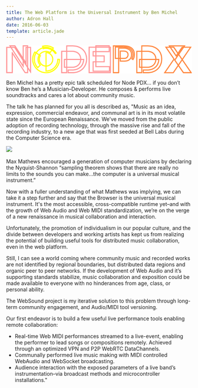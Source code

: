 ```yaml
---
title: The Web Platform is the Universal Instrument by Ben Michel
author: Adron Hall
date: 2016-06-03
template: article.jade
---
```


![Node PDX 2016](nodepdx-2016-logo.png)

Ben Michel has a pretty epic talk scheduled for Node PDX… if you don’t know Ben he’s a Musician–Developer. He composes & performs live soundtracks and cares a lot about community music.

The talk he has planned for you all is described as, "Music as an idea, expression, commercial endeavor, and communal art is in its most volatile state since the European Renaissance. We’ve moved from the public adoption of recording technology, through the massive rise and fall of the recording industry, to a new age that was first seeded at Bell Labs during the Computer Science era.

<span class="more"></span>

<img src="liz.jpg" class="image float-right" />

Max Mathews encouraged a generation of computer musicians by declaring the Nyquist-Shannon “sampling theorem shows that there are really no limits to the sounds you can make…the computer is a universal musical instrument.”

Now with a fuller understanding of what Mathews was implying, we can take it a step further and say that the Browser is the universal musical instrument. It's the most accessible, cross-compatible runtime yet–and with the growth of Web Audio and Web MIDI standardization, we’re on the verge of a new renaissance in musical collaboration and interaction.

Unfortunately, the promotion of individualism in our popular culture, and the divide between developers and working artists has kept us from realizing the potential of building useful tools for distributed music collaboration, even in the web platform.

Still, I can see a world coming where community music and recorded works are not identified by regional boundaries, but distributed data regions and organic peer to peer networks. If the development of Web Audio and it’s supporting standards stabilize, music collaboration and exposition could be made available to everyone with no hinderances from age, class, or personal ability.

The WebSound project is my iterative solution to this problem through long-term community engagement, and Audio/MIDI tool versioning.

Our first endeavor is to build a few useful live performance tools enabling remote collaboration:
* Real-time Web MIDI performances streamed to a live-event, enabling the performer to lead songs or compositions remotely. Achieved through an optimized VPN and P2P WebRTC DataChannels.
* Communally performed live music making with MIDI controlled WebAudio and WebSocket broadcasting.
* Audience interaction with the exposed parameters of a live band’s instrumentation–via broadcast methods and microcontroller installations."